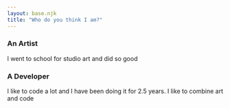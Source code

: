 ```yaml
---
layout: base.njk
title: "Who do you think I am?"
---
```


### An Artist
I went to school for studio art and did so good
### A Developer
I like to code a lot and I have been doing it for 2.5 years. I like to combine art and code
